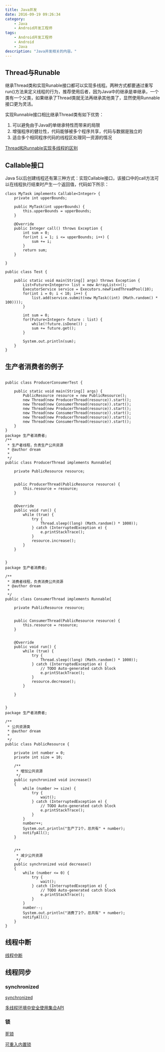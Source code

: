 ```yaml
---
title: Java并发
date: 2016-09-19 09:26:34
category:
	- Java
	- Android开发工程师
tags:
	- Android开发工程师
	- Android
	- Java
description: "Java并发相关的内容。"
---
```


## Thread与Runable
继承Thread类和实现Runable接口都可以实现多线程。两种方式都要通过重写run()方法来定义线程的行为，推荐使用后者，因为Java中的继承是单继承，一个类有一个父类，如果继承了Thread类就无法再继承其他类了，显然使用Runnable接口更为灵活。

实现Runnable接口相比继承Thread类有如下优势：

1. 可以避免由于Java的单继承特性而带来的局限
2. 增强程序的健壮性，代码能够被多个程序共享，代码与数据是独立的
3. 适合多个相同程序代码的线程区处理同一资源的情况

[Thread和Runnable实现多线程的区别](https://github.com/GeniusVJR/LearningNotes/blob/master/Part2/JavaConcurrent/Thread%E5%92%8CRunnable%E5%AE%9E%E7%8E%B0%E5%A4%9A%E7%BA%BF%E7%A8%8B%E7%9A%84%E5%8C%BA%E5%88%AB.md)

## Callable接口
Java 5以后创建线程还有第三种方式：实现Callable接口，该接口中的call方法可以在线程执行结束时产生一个返回值，代码如下所示：
```
class MyTask implements Callable<Integer> {  
    private int upperBounds;  

    public MyTask(int upperBounds) {  
        this.upperBounds = upperBounds;  
    }  

    @Override  
    public Integer call() throws Exception {  
        int sum = 0;   
        for(int i = 1; i <= upperBounds; i++) {  
            sum += i;  
        }  
        return sum;  
    }  

}  

public class Test {  

    public static void main(String[] args) throws Exception {  
        List<Future<Integer>> list = new ArrayList<>();  
        ExecutorService service = Executors.newFixedThreadPool(10);  
        for(int i = 0; i < 10; i++) {  
            list.add(service.submit(new MyTask((int) (Math.random() * 100))));  
        }  

        int sum = 0;  
        for(Future<Integer> future : list) {  
            while(!future.isDone()) ;  
            sum += future.get();  
        }  

        System.out.println(sum);  
    }  
}  
```

## 生产者消费者的例子
```

public class ProducerConsumerTest {

    public static void main(String[] args) {
        PublicResource resource = new PublicResource();
        new Thread(new ProducerThread(resource)).start();
        new Thread(new ConsumerThread(resource)).start();
        new Thread(new ProducerThread(resource)).start();
        new Thread(new ConsumerThread(resource)).start();
        new Thread(new ProducerThread(resource)).start();
        new Thread(new ConsumerThread(resource)).start();
    }
}
package 生产者消费者;
/**
 * 生产者线程，负责生产公共资源
 * @author dream
 *
 */
public class ProducerThread implements Runnable{

    private PublicResource resource;


    public ProducerThread(PublicResource resource) {
        this.resource = resource;
    }


    @Override
    public void run() {
        while (true) {
            try {
                Thread.sleep((long) (Math.random() * 1000));
            } catch (InterruptedException e) {
                e.printStackTrace();
            }
            resource.increase();
        }
    }


}
package 生产者消费者;

/**
 * 消费者线程，负责消费公共资源
 * @author dream
 *
 */
public class ConsumerThread implements Runnable{

    private PublicResource resource;


    public ConsumerThread(PublicResource resource) {
        this.resource = resource;
    }


    @Override
    public void run() {
        while (true) {
            try {
                Thread.sleep((long) (Math.random() * 1000));
            } catch (InterruptedException e) {
                // TODO Auto-generated catch block
                e.printStackTrace();
            }
            resource.decrease();
        }

    }


}
package 生产者消费者;

/**
 * 公共资源类
 * @author dream
 *
 */
public class PublicResource {

    private int number = 0;
    private int size = 10;

    /**
     * 增加公共资源
     */
    public synchronized void increase()
    {
        while (number >= size) {
            try {
                wait();
            } catch (InterruptedException e) {
                // TODO Auto-generated catch block
                e.printStackTrace();
            }
        }
        number++;
        System.out.println("生产了1个，总共有" + number);
        notifyAll();
    }


    /**
     * 减少公共资源
     */
    public synchronized void decrease()
    {
        while (number <= 0) {
            try {
                wait();
            } catch (InterruptedException e) {
                // TODO Auto-generated catch block
                e.printStackTrace();
            }
        }
        number--;
        System.out.println("消费了1个，总共有" + number);
        notifyAll();
    }
}
```

## 线程中断
[线程中断](https://github.com/GeniusVJR/LearningNotes/blob/master/Part2/JavaConcurrent/%E7%BA%BF%E7%A8%8B%E4%B8%AD%E6%96%AD.md)

## 线程同步

### synchronized
[synchronized](https://github.com/GeniusVJR/LearningNotes/blob/master/Part2/JavaConcurrent/Synchronized.md)

[多线程环境中安全使用集合API](https://github.com/GeniusVJR/LearningNotes/blob/master/Part2/JavaConcurrent/%E5%A4%9A%E7%BA%BF%E7%A8%8B%E7%8E%AF%E5%A2%83%E4%B8%AD%E5%AE%89%E5%85%A8%E4%BD%BF%E7%94%A8%E9%9B%86%E5%90%88API.md)

### 锁
[死锁](https://github.com/GeniusVJR/LearningNotes/blob/master/Part2/JavaConcurrent/%E6%AD%BB%E9%94%81.md)

[可重入内置锁](https://github.com/GeniusVJR/LearningNotes/blob/master/Part2/JavaConcurrent/%E5%8F%AF%E9%87%8D%E5%85%A5%E5%86%85%E7%BD%AE%E9%94%81.md)
